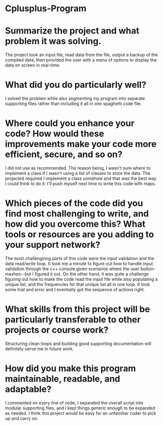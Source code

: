 # Cplusplus-Program

# Summarize the project and what problem it was solving.
  The project took an input file, read data from the file, output a backup of the compiled data, then provided the user with a menu of options to display the data on screen in real-time.
  
# What did you do particularly well?
  I solved the problem while also segmenting my program into separate supporting files rather than including it all in one spaghetti code file.

# Where could you enhance your code? How would these improvements make your code more efficient, secure, and so on?
  I did not use <maps> as recommended.  The reason being, I wasn't sure where to implement a class if I wasn't using a list of classes to store the data.  The projected required I implement a class somehow and that was the best way I could think to do it.  I'll push myself next time to write this code with maps.

# Which pieces of the code did you find most challenging to write, and how did you overcome this? What tools or resources are you adding to your support network?
  The most challenginng parts of this code were the input validation and the data read/write loop.  It took me a minute to figure out how to handle input validaiton through the c++ console given scenarios where the user button-mashes--but I figured it out.  On the other hand, it was quite a challenge figuring out how to make the code read the input file while also populating a unique list, and the frequencies for that unique list all in one loop.  It took some trial and error and I eventially got the sequence of actions right.

# What skills from this project will be particularly transferable to other projects or course work?
  Structuring clean loops and building good supporting documentation will definitely serve me in future work.

# How did you make this program maintainable, readable, and adaptable?
  I commented on every line of code, I separated the overall script into modular supporting files, and I kept things generic enough to be expanded as needed.  I think this project would be easy for an unfamiliar coder to pick up and carry on.
